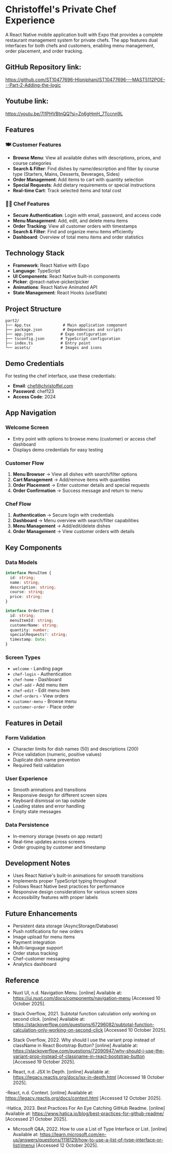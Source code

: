 # Christoffel's Private Chef Experience

A React Native mobile application built with Expo that provides a complete restaurant management system for private chefs. The app features dual interfaces for both chefs and customers, enabling menu management, order placement, and order tracking.

## GitHub Repository link:
https://github.com/ST10477696-Hloniphani/ST10477696---MAST5112POE---Part-2-Adding-the-logic

## Youtube link:
https://youtu.be/7l1PHVBtnQQ?si=Zn6gHmH_7Tccnn9L

## Features

### 🍽️ Customer Features
- **Browse Menu**: View all available dishes with descriptions, prices, and course categories
- **Search & Filter**: Find dishes by name/description and filter by course type (Starters, Mains, Desserts, Beverages, Sides)
- **Order Management**: Add items to cart with quantity selection
- **Special Requests**: Add dietary requirements or special instructions
- **Real-time Cart**: Track selected items and total cost

### 👨‍🍳 Chef Features
- **Secure Authentication**: Login with email, password, and access code
- **Menu Management**: Add, edit, and delete menu items
- **Order Tracking**: View all customer orders with timestamps
- **Search & Filter**: Find and organize menu items efficiently
- **Dashboard**: Overview of total menu items and order statistics

## Technology Stack

- **Framework**: React Native with Expo
- **Language**: TypeScript
- **UI Components**: React Native built-in components
- **Picker**: @react-native-picker/picker
- **Animations**: React Native Animated API
- **State Management**: React Hooks (useState)

## Project Structure

```
part2/
├── App.tsx              # Main application component
├── package.json         # Dependencies and scripts
├── app.json            # Expo configuration
├── tsconfig.json       # TypeScript configuration
├── index.ts            # Entry point
└── assets/             # Images and icons
```


## Demo Credentials

For testing the chef interface, use these credentials:
- **Email**: chef@christoffel.com
- **Password**: chef123
- **Access Code**: 2024

## App Navigation

### Welcome Screen
- Entry point with options to browse menu (customer) or access chef dashboard
- Displays demo credentials for easy testing

### Customer Flow
1. **Menu Browser** → View all dishes with search/filter options
2. **Cart Management** → Add/remove items with quantities
3. **Order Placement** → Enter customer details and special requests
4. **Order Confirmation** → Success message and return to menu

### Chef Flow
1. **Authentication** → Secure login with credentials
2. **Dashboard** → Menu overview with search/filter capabilities
3. **Menu Management** → Add/edit/delete dishes
4. **Order Management** → View customer orders with details

## Key Components

### Data Models
```typescript
interface MenuItem {
  id: string;
  name: string;
  description: string;
  course: string;
  price: string;
}

interface OrderItem {
  id: string;
  menuItemId: string;
  customerName: string;
  quantity: number;
  specialRequests?: string;
  timestamp: Date;
}
```

### Screen Types
- `welcome` - Landing page
- `chef-login` - Authentication
- `chef-home` - Dashboard
- `chef-add` - Add menu item
- `chef-edit` - Edit menu item
- `chef-orders` - View orders
- `customer-menu` - Browse menu
- `customer-order` - Place order

## Features in Detail

### Form Validation
- Character limits for dish names (50) and descriptions (200)
- Price validation (numeric, positive values)
- Duplicate dish name prevention
- Required field validation

### User Experience
- Smooth animations and transitions
- Responsive design for different screen sizes
- Keyboard dismissal on tap outside
- Loading states and error handling
- Empty state messages

### Data Persistence
- In-memory storage (resets on app restart)
- Real-time updates across screens
- Order grouping by customer and timestamp


## Development Notes

- Uses React Native's built-in animations for smooth transitions
- Implements proper TypeScript typing throughout
- Follows React Native best practices for performance
- Responsive design considerations for various screen sizes
- Accessibility features with proper labels

## Future Enhancements

- Persistent data storage (AsyncStorage/Database)
- Push notifications for new orders
- Image upload for menu items
- Payment integration
- Multi-language support
- Order status tracking
- Chef-customer messaging
- Analytics dashboard


## Reference
- Nuxt UI, n.d. Navigation Menu. [online] Available at: https://ui.nuxt.com/docs/components/navigation-menu
 [Accessed 10 October 2025].

- Stack Overflow, 2021. Subtotal function calculation only working on second click. [online] Available at: https://stackoverflow.com/questions/67296082/subtotal-function-calculation-only-working-on-second-click
 [Accessed 10 October 2025].

- Stack Overflow, 2022. Why should I use the variant prop instead of className in React Bootstrap Button? [online] Available at: https://stackoverflow.com/questions/72090947/why-should-i-use-the-variant-prop-instead-of-classname-in-react-bootstrap-button
 [Accessed 19 October 2025].

- React, n.d. JSX In Depth. [online] Available at: https://legacy.reactjs.org/docs/jsx-in-depth.html
 [Accessed 18 October 2025].

-React, n.d. Context. [online] Available at: https://legacy.reactjs.org/docs/context.html
 [Accessed 12 October 2025].
 
-Hatica, 2023. Best Practices For An Eye Catching GitHub Readme. [online] Available at: https://www.hatica.io/blog/best-practices-for-github-readme/
 [Accessed 21 October 2025].
 
- Microsoft Q&A, 2022. How to use a List of Type Interface or List<IMenuItem>. [online] Available at: https://learn.microsoft.com/en-us/answers/questions/1118129/how-to-use-a-list-of-type-interface-or-list(imenui
 [Accessed 12 October 2025].

  
